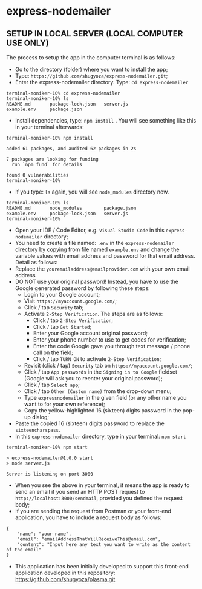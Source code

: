 # express-nodemailer

## SETUP IN LOCAL SERVER (LOCAL COMPUTER USE ONLY)

The process to setup the app in the computer terminal is as follows:

- Go to the directory (folder) where you want to install the app;
- Type: `https://github.com/shugyoza/express-nodemailer.git`;
- Enter the express-nodemailer directory. Type: `cd express-nodemailer`

```
terminal-moniker-10% cd express-nodemailer
terminal-moniker-10% ls
README.md		package-lock.json	server.js
example.env		package.json
```

- Install dependencies, type: `npm install` . You will see something like this in your terminal afterwards:

```
terminal-moniker-10% npm install

added 61 packages, and audited 62 packages in 2s

7 packages are looking for funding
  run `npm fund` for details

found 0 vulnerabilities
terminal-moniker-10%
```

- If you type: `ls` again, you will see `node_modules` directory now.

```
terminal-moniker-10% ls
README.md		node_modules		package.json
example.env		package-lock.json	server.js
terminal-moniker-10%
```

- Open your IDE / Code Editor, e.g. `Visual Studio Code` in this `express-nodemailer` directory;
- You need to create a file named: `.env` in the `express-nodemailer` directory by copying from file named `example.env` and change the variable values with email address and password for that email address. Detail as follows:
- Replace the `youremailaddress@emailprovider.com` with your own email address
- DO NOT use your original password! Instead, you have to use the Google generated password by following these steps:
  - Login to your Google account;
  - Visit `https://myaccount.google.com/`;
  - Click / tap `Security` tab;
  - Activate `2-Step Verification`. The steps are as follows:
    - Click / tap `2-Step Verification`;
    - Click / tap `Get Started`;
    - Enter your Google account original password;
    - Enter your phone number to use to get codes for verification;
    - Enter the code Google gave you through text message / phone call on the field;
    - Click / tap `TURN ON` to activate `2-Step Verification`;
  - Revisit (click / tap) `Security` tab on `https://myaccount.google.com/`;
  - Click / tap `App passwords` in the `Signing in to Google` fieldset (Google will ask you to reenter your original password);
  - Click / tap `Select app`;
  - Click / tap `Other (Custom name)` from the drop-down menu;
  - Type `expressnodemailer` in the given field (or any other name you want to for your own reference);
  - Copy the yellow-highlighted 16 (sixteen) digits password in the pop-up dialog;
- Paste the copied 16 (sixteen) digits password to replace the `sixteencharspass`.
- In this `express-nodemailer` directory, type in your terminal: `npm start`

```
terminal-moniker-10% npm start

> express-nodemailer@1.0.0 start
> node server.js

Server is listening on port 3000
```

- When you see the above in your terminal, it means the app is ready to send an email if you send an HTTP POST request to `http://localhost:3000/sendmail`, provided you defined the request body;
- If you are sending the request from Postman or your front-end application, you have to include a request body as follows:

```
{
    "name": "your name",
    "email": "emailAddressThatWillReceiveThis@email.com",
    "content": "Input here any text you want to write as the content of the email"
}
```

- This application has been initially developed to support this front-end application developed in this repository: https://github.com/shugyoza/plasma.git
